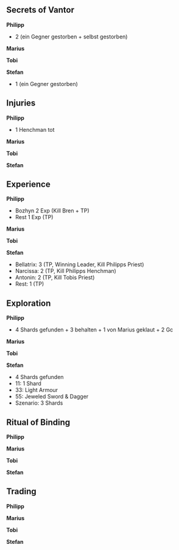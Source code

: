 ## Secrets of Vantor
**Philipp**  
  - 2 (ein Gegner gestorben + selbst gestorben)

**Marius**  

**Tobi**  

**Stefan**  
 - 1 (ein Gegner gestorben)

## Injuries
**Philipp**  
  - 1 Henchman tot

**Marius**  

**Tobi**  

**Stefan**  

## Experience
**Philipp**  
  - Bozhyn 2 Exp (Kill Bren + TP)
  - Rest 1 Exp (TP)

**Marius**  

**Tobi**  

**Stefan**  
 - Bellatrix: 3 (TP, Winning Leader, Kill Philipps Priest)
 - Narcissa: 2 (TP, Kill Philipps Henchman)
 - Antonin: 2 (TP, Kill Tobis Priest)
 - Rest: 1 (TP)

## Exploration
**Philipp**  
  - 4 Shards gefunden + 3 behalten + 1 von Marius geklaut + 2 Gc 

**Marius**  

**Tobi**  

**Stefan**  
 - 4 Shards gefunden
 - 11: 1 Shard
 - 33: Light Armour
 - 55: Jeweled Sword & Dagger
 - Szenario: 3 Shards

## Ritual of Binding
**Philipp**   

**Marius**  

**Tobi**  

**Stefan**  

## Trading
**Philipp**   

**Marius**  

**Tobi**  

**Stefan**  
